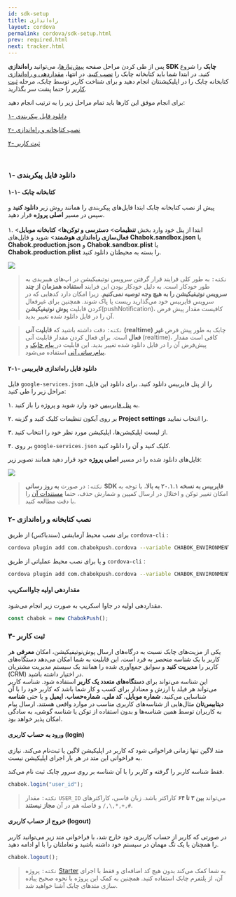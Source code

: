 ```yaml
---
id: sdk-setup    
title: راه‌اندازی    
layout: cordova    
permalink: cordova/sdk-setup.html    
prev: required.html    
next: tracker.html    
---   
```

پس از طی کردن مراحل صفحه [پیش‌نیازها](/cordova/required.html)، می‌توانید **راه‌اندازی SDK چابک** را شروع کنید. در ابتدا شما باید کتابخانه چابک را [نصب کنید](/cordova/sdk-setup.html#۱--نصب-کتابخانه). در انتها، [مقداردهی و راه‌اندازی](/cordova/sdk-setup.html#۲--مقداردهی-اولیه-initialize) کتابخانه چابک را در اپلیکیشنتان انجام دهید و برای شناخت کاربر توسط چابک، مرحله [ثبت کاربر](/cordova/sdk-setup.html#۳--ثبت-کاربر-register) را حتما پشت سر بگذارید.  
  
برای انجام موفق این کارها باید تمام مراحل زیر را به ترتیب انجام دهید:  
  
[۱- دانلود فایل پیکربندی](/cordova/sdk-setup.html#۱---دانلود-فایل-پیکربندی)  
  
[۲- نصب کتابخانه و راه‌اندازی](/cordova/sdk-setup.html#۲--نصب-کتابخانه-و-راهاندازی)  
  
[۴- ثبت کاربر](/cordova/sdk-setup.html#۳--ثبت-کاربر)  
  
<Br>  

### ۱-  دانلود فایل پیکربندی

#### ۱-۱-  کتابخانه چابک

پیش از نصب کتابخانه چابک ابتدا فایل‌های پیکربندی را همانند روش زیر **دانلود کنید** و سپس در مسیر **اصلی پروژه** قرار دهید. 
<br>  
۱. ابتدا از پنل خود وارد بخش **تنظیمات**> **دسترسی و توکن‌ها**> **کتابخانه موبایل**> **فعال‌سازی راه‌اندازی هوشمند**> شوید و فایل‌های **Chabok.sandbox.json** یا **Chabok.production.json** و  **Chabok.sandbox.plist** یا **Chabok.production.plist** را بسته به محیطتان دانلود کنید.  
<p class="text-center">  
<img  src="https://github.com/chabok-io/chabok-assets/raw/master/chabok-docs/cordova/smart-setup.png">  
</p>  

>`نکته:` به طور کلی فرایند قرار گرفتن سرویس نوتیفیکیشن در اپ‌های هیبریدی به طور خودکار است. به دلیل خودکار بودن این فرایند **استفاده همزمان از چند سرویس نوتیفیکیشن را به هیچ وجه توصیه نمی‌کنیم**. زیرا امکان دارد کدهایی که در سرویس فایربیس خود می‌گذارید ریست یا پاک شوند. 
همچنین  برای غیرفعال کردن قابلیت **پوش نوتیفیکیشن**(pushNotification)، کافیست مقدار پیش ‌فرض آن را در فایل دانلود شده تغییر بدید.
   
> `نکته:` دقت داشته باشید که **قابلیت آنی (realtime)**  چابک به طور پیش فرض **غیر فعال** است. برای فعال کردن مقدار قابلیت آنی (realtime)، کافی است مقدار پیش‌فرض آن را در فایل دانلود شده تغییر بدید. این قابلیت در[ پیام چابک](/android/chabok-messaging.html) و [پیام‌رسانی آنی](/android/event-handling.html) استفاده می‌شود.    

#### ۲-۱-  دانلود فایل راه‌اندازی فایربیس 

فایل `google-services.json` را از پنل فایربیس دانلود کنید. برای دانلود این فایل، مراحل زیر را طی کنید:

  ۱. به <a href="https://console.firebase.google.com/">پنل فایربیس</a> خود وارد شوید و پروژه را باز کنید.
  
  ۲. بر روی آیکون تنظیمات کلیک کنید و گزینه  **Project settings**  را انتخاب نمایید.
  
   ۳. از لیست اپلیکیشن‌ها، اپلیکیشن مورد نظر خود را انتخاب کنید.
   
   ۴. بر روی `google-services.json` کلیک کنید و آن را دانلود کنید.
 
 فایل‌های دانلود شده را در مسیر **اصلی پروژه** خود قرار دهید همانند تصویر زیر:
 
<p class="text-center">  
<img  src="https://github.com/chabok-io/chabok-assets/raw/master/chabok-docs/cordova/cordova-chabok-config-file.png">  
</p>  

> `نکته:` در صورت **به روز رسانی SDK فایربیس به نسخه ۲۰.۱.۱ به بالا**، با توجه به امکان تغییر توکن و اختلال در ارسال کمپین و شمارش حذف، حتما [مستندات آن](https://firebase.google.com/support/release-notes/android#2020-02-27) را با دقت مطالعه کنید.


### ۲- نصب کتابخانه و راه‌اندازی
برای نصب محیط آزمایشی (سندباکس) از طریق `cordova-cli` :  
  
```bash  
cordova plugin add com.chabokpush.cordova --variable CHABOK_ENVIRONMENT=SANDBOX
```
 و یا برای نصب محیط عملیاتی از طریق `cordova-cli` :  
  
```bash  
cordova plugin add com.chabokpush.cordova --variable CHABOK_ENVIRONMENT=PRODUCTION
```

####   مقداردهی اولیه جاوااسکریپ   
  مقداردهی اولیه در جاوا اسکریپ به صورت زیر انجام می‌شود.  
   
 ```javascript  
 const chabok = new ChabokPush(); 
 ```  
  
### ۳- ثبت کاربر  
  
یکی از مزیت‌های چابک نسبت به درگاه‌های ارسال پوش‌نوتیفیکیشن، امکان **معرفی** هر کاربر با یک شناسه منحصر به فرد است. این قابلیت به شما امکان می‌دهد دستگاه‌های کاربر را **مدیریت کنید** و سوابق جمع‌آوری شده را همانند یک سیستم مدیریت مشتریان (CRM) در اختیار داشته باشید.         
این شناسه می‌تواند برای **دستگاه‌های متعدد یک کاربر** استفاده شود. شناسه کاربر می‌تواند هر فیلد با ارزش و معنا‌دار برای کسب و کار شما باشد که کاربر خود را با آن شناسایی می‌کنید. **شماره موبایل**، **کد ملی**، **شماره‌حساب**، **ایمیل** و یا حتی **شناسه دیتابیس‌تان** مثال‌هایی از شناسه‌های کاربری مناسب در موارد واقعی هستند. ارسال پیام‌ به کاربران توسط همین شناسه‌ها و بدون استفاده از توکن یا شناسه گوشی، به سادگی امکان پذیر خواهد بود.        
   
#### ورود به حساب کاربری (login)  
متد لاگین تنها زمانی فراخوانی شود که کاربر در اپلیکیشن لاگین یا ثبت‌نام می‌کند. نیازی به فراخوانی این متد در هر بار اجرای اپلیکیشن نیست.  
  
<p>  
فقط شناسه کاربر را گرفته و کاربر را با آن شناسه بر روی سرور چابک ثبت‌ نام می‌کند.  
</p>  
  
```javascript  
chabok.login("user_id");  
```  
  
>`نکته:` مقدار `USER_ID` می‌تواند **بین ۳ تا ۶۴** کاراکتر باشد. زبان فاسی، کاراکترهای `#,+,*,\,/` و فاصله هم در آن **مجاز نیستند**.  
  
  
#### خروج از حساب کاربری (logout)  
  
در صورتی که کاربر از حساب کاربری خود خارج شد، با فراخوانی متد زیر می‌توانید کاربر را همچنان با یک تگ مهمان در سیستم خود داشته باشید و تعاملتان را با او ادامه دهید.  
  
```javascript  
chabok.logout();  
```  
> `نکته:` پروژه [Starter](https://github.com/chabok-io/chabok-starter-cordova) به شما کمک می‌کند بدون هیچ کد اضافه‌ای و فقط با اجرای آن، از پلتفرم چابک استفاده کنید. همچنین به کمک این پروژه با نحوه صحیح پیاده سازی متدهای چابک آشنا خواهید شد.
